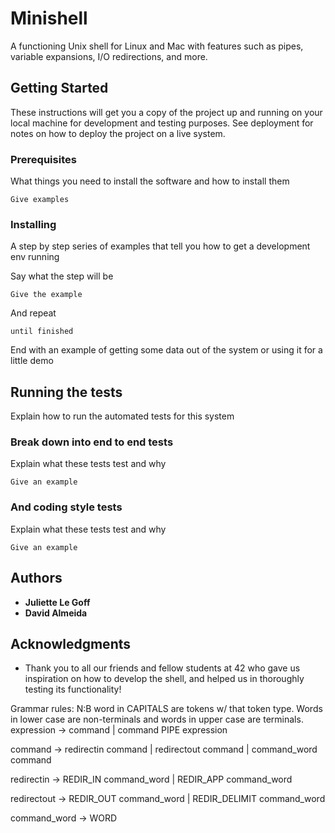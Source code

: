 # Minishell

A functioning Unix shell for Linux and Mac with features such as pipes, variable expansions, I/O redirections, and more.

## Getting Started

These instructions will get you a copy of the project up and running on your local machine for development and testing purposes. See deployment for notes on how to deploy the project on a live system.

### Prerequisites

What things you need to install the software and how to install them

```
Give examples
```

### Installing

A step by step series of examples that tell you how to get a development env running

Say what the step will be

```
Give the example
```

And repeat

```
until finished
```

End with an example of getting some data out of the system or using it for a little demo

## Running the tests

Explain how to run the automated tests for this system

### Break down into end to end tests

Explain what these tests test and why

```
Give an example
```

### And coding style tests

Explain what these tests test and why

```
Give an example
```

## Authors

* **Juliette Le Goff**
* **David Almeida**

## Acknowledgments

* Thank you to all our friends and fellow students at 42 who gave us inspiration on how to develop the shell, and helped us in thoroughly testing its functionality!


Grammar rules:
N:B word in CAPITALS are tokens w/ that token type. Words in lower case are non-terminals and words in upper case are terminals.
expression → command
        | command PIPE expression

command → redirectin command
        | redirectout command
        | command_word command

redirectin -> REDIR_IN command_word
        | REDIR_APP command_word

redirectout → REDIR_OUT command_word
        | REDIR_DELIMIT command_word

command_word -> WORD

